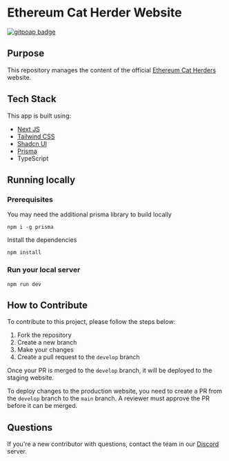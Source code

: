 # Ethereum Cat Herder Website

[![gitpoap badge](https://public-api.gitpoap.io/v1/repo/ethereum-cat-herders/ech-website-v2/badge)](https://www.gitpoap.io/gh/ethereum-cat-herders/ech-website-v2)

## Purpose

This repository manages the content of the official [Ethereum Cat Herders](https://www.ethcatherders.com/) website.

## Tech Stack
This app is built using:
- [Next JS](https://nextjs.org/)
- [Tailwind CSS](https://tailwindcss.com/)
- [Shadcn UI](https://ui.shadcn.com/)
- [Prisma](https://www.prisma.io/)
- TypeScript

## Running locally

### Prerequisites
You may need the additional prisma library to build locally

```
npm i -g prisma
```

Install the dependencies
```
npm install
```

### Run your local server
```
npm run dev
```

## How to Contribute

To contribute to this project, please follow the steps below:

1. Fork the repository
2. Create a new branch
3. Make your changes
4. Create a pull request to the `develop` branch

Once your PR is merged to the `develop` branch, it will be deployed to the staging website. 

To deploy changes to the production website, you need to create a PR from the `develop` branch to the `main` branch. A reviewer must approve the PR before it can be merged.

## Questions
If you're a new contributor with questions, contact the team in our [Discord](https://discord.gg/gHy6pS5mGy) server.
